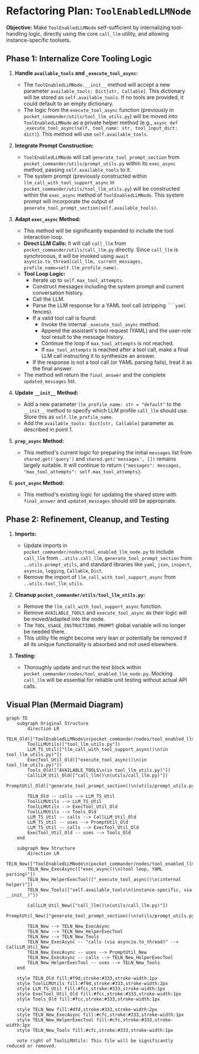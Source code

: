 # Refactoring Plan: `ToolEnabledLLMNode`

**Objective:** Make `ToolEnabledLLMNode` self-sufficient by internalizing tool-handling logic, directly using the core `call_llm` utility, and allowing instance-specific toolsets.

## Phase 1: Internalize Core Tooling Logic

1.  **Handle `available_tools` and `_execute_tool_async`:**
    *   The `ToolEnabledLLMNode.__init__` method will accept a new parameter `available_tools: Dict[str, Callable]`. This dictionary will be stored as `self.available_tools`. If no tools are provided, it could default to an empty dictionary.
    *   The logic from the `execute_tool_async` function (previously in `pocket_commander/utils/tool_llm_utils.py`) will be moved into `ToolEnabledLLMNode` as a private helper method (e.g., `async def _execute_tool_async(self, tool_name: str, tool_input_dict: dict)`). This method will use `self.available_tools`.

2.  **Integrate Prompt Construction:**
    *   `ToolEnabledLLMNode` will call `generate_tool_prompt_section` from `pocket_commander/utils/prompt_utils.py` within its `exec_async` method, passing `self.available_tools` to it.
    *   The system prompt (previously constructed within `llm_call_with_tool_support_async` in `pocket_commander/utils/tool_llm_utils.py`) will be constructed within the `exec_async` method of `ToolEnabledLLMNode`. This system prompt will incorporate the output of `generate_tool_prompt_section(self.available_tools)`.

3.  **Adapt `exec_async` Method:**
    *   This method will be significantly expanded to include the tool interaction loop.
    *   **Direct LLM Calls:** It will call `call_llm` from `pocket_commander/utils/call_llm.py` directly. Since `call_llm` is synchronous, it will be invoked using `await asyncio.to_thread(call_llm, current_messages, profile_name=self.llm_profile_name)`.
    *   **Tool Loop Logic:**
        *   Iterate up to `self.max_tool_attempts`.
        *   Construct messages including the system prompt and current conversation history.
        *   Call the LLM.
        *   Parse the LLM response for a YAML tool call (stripping ` ```yaml ` fences).
        *   If a valid tool call is found:
            *   Invoke the internal `_execute_tool_async` method.
            *   Append the assistant's tool request (YAML) and the user-role tool result to the message history.
            *   Continue the loop if `max_tool_attempts` is not reached.
            *   If `max_tool_attempts` is reached after a tool call, make a final LLM call instructing it to synthesize an answer.
        *   If the response is not a tool call (or YAML parsing fails), treat it as the final answer.
    *   The method will return the `final_answer` and the complete `updated_messages` list.

4.  **Update `__init__` Method:**
    *   Add a new parameter `llm_profile_name: str = "default"` to the `__init__` method to specify which LLM profile `call_llm` should use. Store this as `self.llm_profile_name`.
    *   Add the `available_tools: Dict[str, Callable]` parameter as described in point 1.

5.  **`prep_async` Method:**
    *   This method's current logic for preparing the initial `messages` list from `shared.get('query')` and `shared.get('messages', [])` remains largely suitable. It will continue to return `{"messages": messages, "max_tool_attempts": self.max_tool_attempts}`.

6.  **`post_async` Method:**
    *   This method's existing logic for updating the shared store with `final_answer` and `updated_messages` should still be appropriate.

## Phase 2: Refinement, Cleanup, and Testing

1.  **Imports:**
    *   Update imports in `pocket_commander/nodes/tool_enabled_llm_node.py` to include `call_llm` from `..utils.call_llm`, `generate_tool_prompt_section` from `..utils.prompt_utils`, and standard libraries like `yaml`, `json`, `inspect`, `asyncio`, `logging`, `Callable`, `Dict`.
    *   Remove the import of `llm_call_with_tool_support_async` from `..utils.tool_llm_utils`.

2.  **Cleanup `pocket_commander/utils/tool_llm_utils.py`:**
    *   Remove the `llm_call_with_tool_support_async` function.
    *   Remove `AVAILABLE_TOOLS` and `execute_tool_async` as their logic will be moved/adapted into the node.
    *   The `TOOL_USAGE_INSTRUCTIONS_PROMPT` global variable will no longer be needed there.
    *   This utility file might become very lean or potentially be removed if all its unique functionality is absorbed and not used elsewhere.

3.  **Testing:**
    *   Thoroughly update and run the test block within `pocket_commander/nodes/tool_enabled_llm_node.py`. Mocking `call_llm` will be essential for reliable unit testing without actual API calls.

## Visual Plan (Mermaid Diagram)

```mermaid
graph TD
    subgraph Original Structure
        direction LR
        TELN_Old(["ToolEnabledLLMNode\n(pocket_commander/nodes/tool_enabled_llm_node.py)"])
        ToolLLMUtils(["tool_llm_utils.py"])
        LLM_TS_Util(["llm_call_with_tool_support_async()\n(in tool_llm_utils.py)"])
        ExecTool_Util_Old(["execute_tool_async()\n(in tool_llm_utils.py)"])
        Tools_Old(["AVAILABLE_TOOLS\n(in tool_llm_utils.py)"])
        CallLLM_Util_Old(["call_llm()\n(utils/call_llm.py)"])
        PromptUtil_Old(["generate_tool_prompt_section()\n(utils/prompt_utils.py)"])

        TELN_Old -- calls --> LLM_TS_Util
        ToolLLMUtils --> LLM_TS_Util
        ToolLLMUtils --> ExecTool_Util_Old
        ToolLLMUtils --> Tools_Old
        LLM_TS_Util -- calls --> CallLLM_Util_Old
        LLM_TS_Util -- uses --> PromptUtil_Old
        LLM_TS_Util -- calls --> ExecTool_Util_Old
        ExecTool_Util_Old -- uses --> Tools_Old
    end

    subgraph New Structure
        direction LR
        TELN_New(["ToolEnabledLLMNode\n(pocket_commander/nodes/tool_enabled_llm_node.py)"])
        TELN_New_ExecAsync(["exec_async()\n(tool loop, YAML parsing)"])
        TELN_New_HelperExecTool(["_execute_tool_async()\n(internal helper)"])
        TELN_New_Tools(["self.available_tools\n(instance-specific, via __init__)"])

        CallLLM_Util_New(["call_llm()\n(utils/call_llm.py)"])
        PromptUtil_New(["generate_tool_prompt_section()\n(utils/prompt_utils.py)"])

        TELN_New --> TELN_New_ExecAsync
        TELN_New --> TELN_New_HelperExecTool
        TELN_New --> TELN_New_Tools
        TELN_New_ExecAsync -- "calls (via asyncio.to_thread)" --> CallLLM_Util_New
        TELN_New_ExecAsync -- uses --> PromptUtil_New
        TELN_New_ExecAsync -- calls --> TELN_New_HelperExecTool
        TELN_New_HelperExecTool -- uses --> TELN_New_Tools
    end

    style TELN_Old fill:#f9d,stroke:#333,stroke-width:1px
    style ToolLLMUtils fill:#f9d,stroke:#333,stroke-width:2px
    style LLM_TS_Util fill:#fcc,stroke:#333,stroke-width:1px
    style ExecTool_Util_Old fill:#fcc,stroke:#333,stroke-width:1px
    style Tools_Old fill:#fcc,stroke:#333,stroke-width:1px

    style TELN_New fill:#dfd,stroke:#333,stroke-width:2px
    style TELN_New_ExecAsync fill:#cfc,stroke:#333,stroke-width:1px
    style TELN_New_HelperExecTool fill:#cfc,stroke:#333,stroke-width:1px
    style TELN_New_Tools fill:#cfc,stroke:#333,stroke-width:1px

    note right of ToolLLMUtils: This file will be significantly reduced or removed.